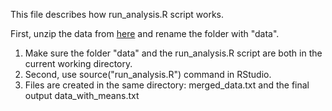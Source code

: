 This file describes how run_analysis.R script works.

First, unzip the data from 
[here](https://d396qusza40orc.cloudfront.net/getdata%2Fprojectfiles%2FUCI%20HAR%20Dataset.zip) and rename the folder with "data".


1. Make sure the folder "data" and the run_analysis.R script are both in the current working directory.
2. Second, use source("run_analysis.R") command in RStudio. 
3. Files are created in the same directory: merged_data.txt and the final output data_with_means.txt